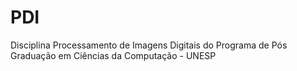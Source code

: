 # PDI
 Disciplina Processamento de Imagens Digitais do Programa de Pós Graduação em Ciências da Computação - UNESP
